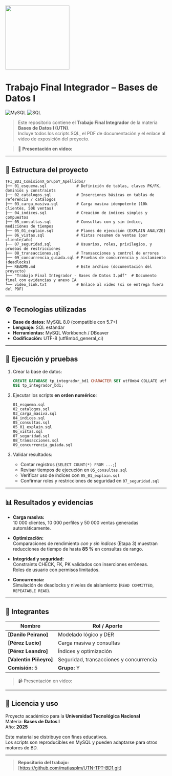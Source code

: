 # <img src="https://bignews.ar/wp-content/uploads/2023/05/utn-nacional.jpg" width="200"></h2>
#  Trabajo Final Integrador – Bases de Datos I

![MySQL](https://img.shields.io/badge/DB-MySQL-informational?style=flat&logo=mysql&color=4479A1)
![SQL](https://img.shields.io/badge/Language-SQL-blue?style=flat&logo=databricks)

> Este repositorio contiene el **Trabajo Final Integrador** de la materia **Bases de Datos I (UTN)**.  
> Incluye todos los scripts SQL, el PDF de documentación y el enlace al video de exposición del proyecto.

> 🎥 **Presentación en video:** 
---

## 📁 Estructura del proyecto

```plaintext
TFI_BDI_ComisionX_GrupoY_Apellidos/
├── 01_esquema.sql             # Definición de tablas, claves PK/FK, dominios y constraints
├── 02_catalogos.sql           # Inserciones básicas en tablas de referencia / catálogos
├── 03_carga_masiva.sql        # Carga masiva idempotente (10k clientes, 50k ventas)
├── 04_indices.sql             # Creación de índices simples y compuestos
├── 05_consultas.sql           # Consultas con y sin índice, mediciones de tiempos
├── 05_01_explain.sql          # Planes de ejecución (EXPLAIN ANALYZE)
├── 06_vistas.sql              # Vistas resumen de ventas (por cliente/año)
├── 07_seguridad.sql           # Usuarios, roles, privilegios, y pruebas de restricciones
├── 08_transacciones.sql       # Transacciones y control de errores
├── 09_concurrencia_guiada.sql # Pruebas de concurrencia y aislamiento (deadlocks)
├── README.md                  # Este archivo (documentación del proyecto)
├── "Trabajo Final Integrador - Bases de Datos I.pdf"  # Documento final con evidencias y anexo IA
└── video_link.txt             # Enlace al video (si se entrega fuera del PDF)
```

---

## ⚙️ Tecnologías utilizadas

- **Base de datos:** MySQL 8.0 (compatible con 5.7+)
- **Lenguaje:** SQL estándar
- **Herramientas:** MySQL Workbench / DBeaver
- **Codificación:** UTF-8 (utf8mb4_general_ci)

---

## 🚀 Ejecución y pruebas

1. Crear la base de datos:

   ```sql
   CREATE DATABASE tp_integrador_bd1 CHARACTER SET utf8mb4 COLLATE utf8mb4_general_ci;
   USE tp_integrador_bd1;
   ```

2. Ejecutar los scripts **en orden numérico**:

   ```plaintext
   01_esquema.sql
   02_catalogos.sql
   03_carga_masiva.sql
   04_indices.sql
   05_consultas.sql
   05_01_explain.sql
   06_vistas.sql
   07_seguridad.sql
   08_transacciones.sql
   09_concurrencia_guiada.sql
   ```

3. Validar resultados:
   - Contar registros (`SELECT COUNT(*) FROM ...;`)
   - Revisar tiempos de ejecución en `05_consultas.sql`
   - Verificar uso de índices con `05_01_explain.sql`
   - Confirmar roles y restricciones de seguridad en `07_seguridad.sql`

---

## 📊 Resultados y evidencias

- **Carga masiva:**  
  10 000 clientes, 10 000 perfiles y 50 000 ventas generadas automáticamente.

- **Optimización:**  
  Comparaciones de rendimiento *con y sin índices* (Etapa 3) muestran reducciones de tiempo de hasta **85 %** en consultas de rango.

- **Integridad y seguridad:**  
  Constraints CHECK, FK, PK validados con inserciones erróneas.  
  Roles de usuario con permisos limitados.

- **Concurrencia:**  
  Simulación de deadlocks y niveles de aislamiento (`READ COMMITTED`, `REPEATABLE READ`).

---

## 🤝 Integrantes

| Nombre | Rol / Aporte |
|--------|---------------|
| **[Danilo Peirano]** | Modelado lógico y DER |
| **[Pérez Lucio]** | Carga masiva y consultas |
| **[Pérez Leandro]** | Índices y optimización |
| **[Valentin Piñeyro]** | Seguridad, transacciones y concurrencia |
| **Comisión:** 5 | **Grupo:** Y |

> 📹 Presentación en video:

---

## 📄 Licencia y uso

Proyecto académico para la **Universidad Tecnológica Nacional**  
Materia: **Bases de Datos I**  
Año: **2025**

Este material se distribuye con fines educativos.  
Los scripts son reproducibles en MySQL y pueden adaptarse para otros motores de BD.

---

> **Repositorio del trabajo:**  
> [https://github.com/matiasplm/UTN-TPT-BD1.git]
